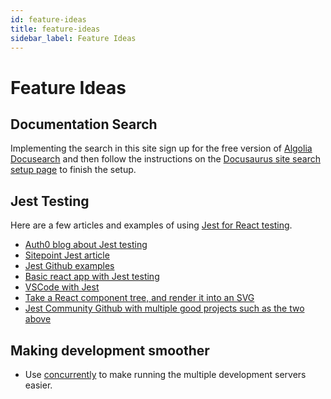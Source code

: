 ```yaml
---
id: feature-ideas
title: feature-ideas
sidebar_label: Feature Ideas
---
```


# Feature Ideas

## Documentation Search

Implementing the search in this site sign up for the free version of [Algolia Docusearch](https://community.algolia.com/docsearch/) and then follow the instructions on the [Docusaurus site search setup page](https://docusaurus.io/docs/en/search) to finish the setup.

[comment]: <> (The truncate comment below is used when in a list of blog posts where there will be a read more link)

<!--truncate-->

## Jest Testing

Here are a few articles and examples of using [Jest for React testing](https://jestjs.io/docs/en/tutorial-react).

 - [Auth0 blog about Jest testing](https://auth0.com/blog/testing-react-applications-with-jest/)
 - [Sitepoint Jest article](https://www.sitepoint.com/test-react-components-jest/)
 - [Jest Github examples](https://github.com/facebook/jest/tree/master/examples/)
 - [Basic react app with Jest testing](https://github.com/securingsincity/react-jest-example/)
 - [VSCode with Jest](https://github.com/jest-community/vscode-jest)
 - [Take a React component tree, and render it into an SVG](https://github.com/jest-community/jest-snapshots-svg)
 - [Jest Community Github with multiple good projects such as the two above](https://github.com/jest-community)

 ## Making development smoother

  - Use [concurrently](https://www.npmjs.com/package/concurrently) to make running the multiple development servers easier.